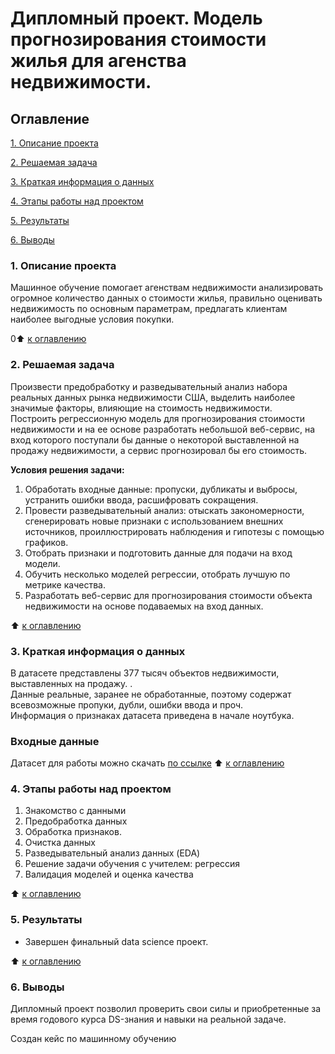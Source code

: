 # Дипломный проект. Модель прогнозирования стоимости жилья для агенства недвижимости. 

## Оглавление   
[1. Описание проекта](#Описание-проекта) 

[2. Решаемая задача](#Решаеиая-задача)

[3. Краткая информация о данных](#3.Краткая-информация-о-данных)

[4. Этапы работы над проектом](#Этапы-работы-над-проектом) 

[5. Результаты](#Результаты)

[6. Выводы](#Вывод)

### 1. Описание проекта    
Машинное обучение помогает агенствам недвижимости анализировать огромное количество данных о стоимости жилья, правильно оценивать недвижимость по основным параметрам, предлагать клиентам наиболее выгодные условия покупки.

0:arrow_up: [к оглавлению](#Оглавление)


### 2. Решаемая задача    
Произвести предобработку и разведывательный анализ набора реальных данных рынка недвижимости США, выделить наиболее значимые факторы, влияющие на стоимость недвижимости.  
Построить регрессионную модель для прогнозирования стоимости недвижимости и на ее основе разработать небольшой веб-сервис, на вход которого поступали бы данные о некоторой выставленной на продажу недвижимости, а сервис прогнозировал бы его стоимость.  

**Условия решения задачи:**  
1. Обработать входные данные: пропуски, дубликаты и выбросы, устранить ошибки ввода, расшифровать сокращения.  
2. Провести разведывательный анализ: отыскать закономерности, сгенерировать новые признаки с использованием внешних источников, проиллюстрировать наблюдения и гипотезы с помощью графиков.  
3. Отобрать признаки и подготовить данные для подачи на вход модели.   
4. Обучить несколько моделей регрессии, отобрать лучшую по метрике качества.  
5. Разработать веб-сервис для прогнозирования стоимости объекта недвижимости на основе подаваемых на вход данных.  
 
:arrow_up: [к оглавлению](#Оглавление)


### 3. Краткая информация о данных  
В датасете представлены 377 тысяч объектов недвижимости, выставленных на продажу. .  
Данные реальные, заранее не обработанные, поэтому содержат всевозможные пропуки, дубли, ошибки ввода и проч.  
Информация о признаках датасета приведена в начале ноутбука.  
### Входные данные
Датасет для работы можно скачать [по ссылке](https://drive.google.com/file/d/11-ZNNIdcQ7TbT8Y0nsQ3Q0eiYQP__NIW/view?usp=share_link)
:arrow_up: [к оглавлению](#Оглавление)

### 4. Этапы работы над проектом  
1. Знакомство с данными  
2. Предобработка данных
3. Обработка признаков. 
4. Очистка данных
5. Разведывательный анализ данных (EDA)
6. Решение задачи обучения с учителем: регрессия
7. Валидация моделей и оценка качества  

:arrow_up: [к оглавлению](#Оглавление)

### 5. Результаты  
* Завершен финальный data science проект.


:arrow_up: [к оглавлению](#Оглавление)

### 6. Выводы  
Дипломный проект позволил проверить свои силы и приобретенные за время годового курса DS-знания и навыки на реальной задаче.  

Создан кейс по машинному обучению

